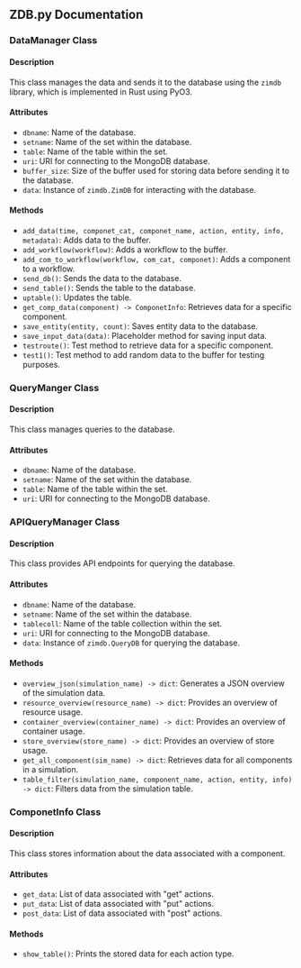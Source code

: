 ## ZDB.py Documentation

### DataManager Class

#### Description

This class manages the data and sends it to the database using the `zimdb` library, which is implemented in Rust using PyO3.

#### Attributes

- `dbname`: Name of the database.
- `setname`: Name of the set within the database.
- `table`: Name of the table within the set.
- `uri`: URI for connecting to the MongoDB database.
- `buffer_size`: Size of the buffer used for storing data before sending it to the database.
- `data`: Instance of `zimdb.ZimDB` for interacting with the database.

#### Methods

- `add_data(time, componet_cat, componet_name, action, entity, info, metadata)`: Adds data to the buffer.
- `add_workflow(workflow)`: Adds a workflow to the buffer.
- `add_com_to_workflow(workflow, com_cat, componet)`: Adds a component to a workflow.
- `send_db()`: Sends the data to the database.
- `send_table()`: Sends the table to the database.
- `uptable()`: Updates the table.
- `get_comp_data(component) -> ComponetInfo`: Retrieves data for a specific component.
- `save_entity(entity, count)`: Saves entity data to the database.
- `save_input_data(data)`: Placeholder method for saving input data.
- `testroute()`: Test method to retrieve data for a specific component.
- `test1()`: Test method to add random data to the buffer for testing purposes.

### QueryManger Class

#### Description

This class manages queries to the database.

#### Attributes

- `dbname`: Name of the database.
- `setname`: Name of the set within the database.
- `table`: Name of the table within the set.
- `uri`: URI for connecting to the MongoDB database.

### APIQueryManager Class

#### Description

This class provides API endpoints for querying the database.

#### Attributes

- `dbname`: Name of the database.
- `setname`: Name of the set within the database.
- `tablecoll`: Name of the table collection within the set.
- `uri`: URI for connecting to the MongoDB database.
- `data`: Instance of `zimdb.QueryDB` for querying the database.

#### Methods

- `overview_json(simulation_name) -> dict`: Generates a JSON overview of the simulation data.
- `resource_overview(resource_name) -> dict`: Provides an overview of resource usage.
- `container_overview(container_name) -> dict`: Provides an overview of container usage.
- `store_overview(store_name) -> dict`: Provides an overview of store usage.
- `get_all_component(sim_name) -> dict`: Retrieves data for all components in a simulation.
- `table_filter(simulation_name, component_name, action, entity, info) -> dict`: Filters data from the simulation table.

### ComponetInfo Class

#### Description

This class stores information about the data associated with a component.

#### Attributes

- `get_data`: List of data associated with "get" actions.
- `put_data`: List of data associated with "put" actions.
- `post_data`: List of data associated with "post" actions.

#### Methods

- `show_table()`: Prints the stored data for each action type.

